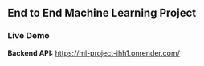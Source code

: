 ## End to End Machine Learning Project

### Live Demo
**Backend API:** https://ml-project-ihh1.onrender.com/